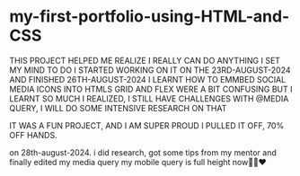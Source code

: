 # my-first-portfolio-using-HTML-and-CSS
THIS PROJECT HELPED ME REALIZE I REALLY CAN DO ANYTHING I SET MY MIND TO DO
I STARTED WORKING ON IT ON THE 23RD-AUGUST-2024 AND FINISHED 26TH-AUGUST-2024
I LEARNT HOW TO EMMBED SOCIAL MEDIA ICONS INTO HTMLS 
GRID AND FLEX WERE A BIT CONFUSING BUT I LEARNT SO MUCH 
I REALIZED, I STILL HAVE CHALLENGES WITH @MEDIA QUERY, I WILL DO SOME INTENSIVE RESEARCH ON THAT

IT WAS A FUN PROJECT, AND I AM SUPER PROUD I PULLED IT OFF, 70% OFF HANDS.

on 28th-august-2024. i did research, got some tips from my mentor and finally edited my media query my mobile query is full height now💃🎉❤️
